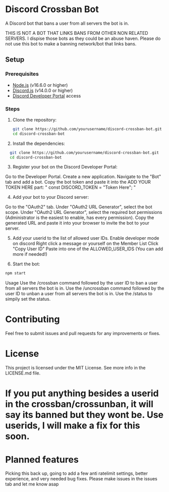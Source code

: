 # Discord Crossban Bot

A Discord bot that bans a user from all servers the bot is in.

THIS IS NOT A BOT THAT LINKS BANS FROM OTHER NON RELATED SERVERS. I dispise those bots as they could be an abuse haven. Please do not use this bot to make a banning network/bot that links bans.

## Setup

### Prerequisites

- [Node.js](https://nodejs.org/) (v16.6.0 or higher)
- [Discord.js](https://discord.js.org/) (v14.0.0 or higher)
- [Discord Developer Portal](https://discord.com/developers/applications) access

### Steps

1. Clone the repository:

   ```sh
   git clone https://github.com/yourusername/discord-crossban-bot.git
   cd discord-crossban-bot
    ```
2. Install the dependencies:

 ```sh
   git clone https://github.com/yourusername/discord-crossban-bot.git
   cd discord-crossban-bot
 ```
3. Register your bot on the Discord Developer Portal:

Go to the Developer Portal.
Create a new application.
Navigate to the "Bot" tab and add a bot.
Copy the bot token and paste it into the ADD YOUR TOKEN HERE part: " const DISCORD_TOKEN = "Token Here"; "
 
 4. Add your bot to your Discord server:

Go to the "OAuth2" tab.
Under "OAuth2 URL Generator", select the bot scope.
Under "OAuth2 URL Generator", select the required bot permissions (Administrator is the easiest to enable, has every permission).
Copy the generated URL and paste it into your browser to invite the bot to your server.

 5. Add your userid to the list of allowed user IDs.
Enable developer mode on discord
Right click a message or yourself on the Member List
Click "Copy User ID"
Paste into one of the ALLOWED_USER_IDS (You can add more if needed!)
 
 6. Start the bot:

```sh
npm start
```

Usage
Use the /crossban command followed by the user ID to ban a user from all servers the bot is in.
Use the /uncrossban command followed by the user ID to unban a user from all servers the bot is in.
Use the /status to simpily set the status.

# Contributing

Feel free to submit issues and pull requests for any improvements or fixes.

# License

This project is licensed under the MIT License. See more info in the LICENSE.md file.

# If you put anything besides a userid in the crossban/crossunban, it will say its banned but they wont be. Use userids, I will make a fix for this soon.

# Planned features 

Picking this back up, going to add a few anti ratelimit settings, better experience, and very needed bug fixes. Please make issues in the issues tab and let me know asap
